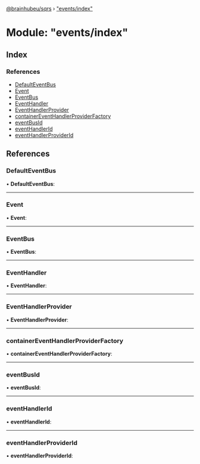 [@brainhubeu/sqrs](../README.md) › ["events/index"](_events_index_.md)

# Module: "events/index"

## Index

### References

* [DefaultEventBus](_events_index_.md#defaulteventbus)
* [Event](_events_index_.md#event)
* [EventBus](_events_index_.md#eventbus)
* [EventHandler](_events_index_.md#eventhandler)
* [EventHandlerProvider](_events_index_.md#eventhandlerprovider)
* [containerEventHandlerProviderFactory](_events_index_.md#containereventhandlerproviderfactory)
* [eventBusId](_events_index_.md#eventbusid)
* [eventHandlerId](_events_index_.md#eventhandlerid)
* [eventHandlerProviderId](_events_index_.md#eventhandlerproviderid)

## References

###  DefaultEventBus

• **DefaultEventBus**:

___

###  Event

• **Event**:

___

###  EventBus

• **EventBus**:

___

###  EventHandler

• **EventHandler**:

___

###  EventHandlerProvider

• **EventHandlerProvider**:

___

###  containerEventHandlerProviderFactory

• **containerEventHandlerProviderFactory**:

___

###  eventBusId

• **eventBusId**:

___

###  eventHandlerId

• **eventHandlerId**:

___

###  eventHandlerProviderId

• **eventHandlerProviderId**:
